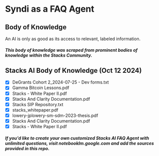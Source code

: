 # Syndi as a FAQ Agent
## Body of Knowledge

An AI is only as good as its access to relevant, labeled information.

##### This body of knowledge was scraped from prominent bodies of knowledge within the Stacks Community.

## Stacks AI Body of Knowledge (Oct 12 2024)
- [x] DeGrants Cohort 2_2024-07-25 - Dev forms.txt
- [x] Gamma Bitcoin Lessons.pdf
- [x] Stacks - White Paper II.pdf
- [x] Stacks And Clarity Documentation.pdf
- [x] Stacks SIP Repository.txt
- [x] stacks_whitepaper.pdf
- [x] lowery-jplowery-sm-sdm-2023-thesis.pdf
- [x] Stacks And Clarity Documentation.pdf
- [x] Stacks - White Paper II.pdf

##### If you'd like to create your own customized Stacks AI FAQ Agent with unlimited questions, visit notebooklm.google.com and add the sources provided in this repo.

